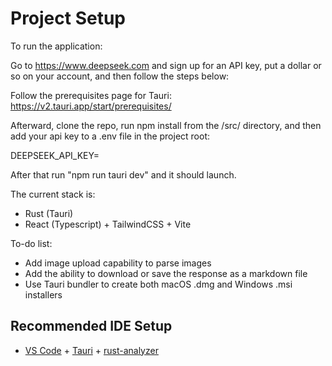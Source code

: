# Project Setup

To run the application:

Go to <https://www.deepseek.com> and sign up for an API key, put a dollar or so on your account, and then follow the steps below:

Follow the prerequisites page for Tauri:
<https://v2.tauri.app/start/prerequisites/>

Afterward, clone the repo, run npm install from the /src/ directory, and then add your api key to a .env file in the project root:

DEEPSEEK_API_KEY=

After that run "npm run tauri dev" and it should launch.

The current stack is:

- Rust (Tauri)
- React (Typescript) + TailwindCSS + Vite

To-do list:

- Add image upload capability to parse images
- Add the ability to download or save the response as a markdown file
- Use Tauri bundler to create both macOS .dmg and Windows .msi installers

## Recommended IDE Setup

- [VS Code](https://code.visualstudio.com/) + [Tauri](https://marketplace.visualstudio.com/items?itemName=tauri-apps.tauri-vscode) + [rust-analyzer](https://marketplace.visualstudio.com/items?itemName=rust-lang.rust-analyzer)

